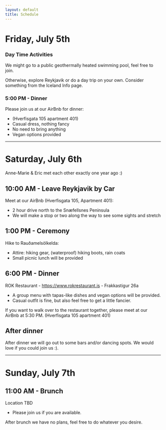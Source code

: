 ```yaml
---
layout: default
title: Schedule
---
```

# Friday, July 5th

### Day Time Activities 

We might go to a public geothermally heated swimming pool, feel free to join. 

Otherwise, explore Reykjavik or do a day trip on your own.  Consider something from the Iceland Info page.

### 5:00 PM - Dinner

Please join us at our AirBnb for dinner:
* (Hverfisgata 105 apartment 401)
* Casual dress, nothing fancy
* No need to bring anything
* Vegan options provided

---
# Saturday, July 6th

Anne-Marie & Eric met each other exactly one year ago :)

## 10:00 AM - Leave Reykjavik by Car 
Meet at our AirBnb (Hverfisgata 105, Apartment 401):
* 2 hour drive north to the Snæfellsnes Peninsula
* We will make a stop or two along the way to see some sights and stretch

## 1:00 PM - Ceremony
Hike to Rauðamelsölkelda:
* Attire: hiking gear, (waterproof) hiking boots, rain coats
* Small picnic lunch will be provided

## 6:00 PM - Dinner
ROK Restaurant - https://www.rokrestaurant.is - Frakkastigur 26a
* A group menu with tapas-like dishes and vegan options will be provided.
* Casual outfit is fine, but also feel free to get a little fancier.

If you want to walk over to the restaurant together, please meet at our AirBnb at 5:30 PM.  (Hverfisgata 105 apartment 401)

## After dinner
After dinner we will go out to some bars and/or dancing spots.  We would love if you could join us :).

---
# Sunday, July 7th

## 11:00 AM - Brunch
Location TBD
* Please join us if you are available.

After brunch we have no plans, feel free to do whatever you desire. 
